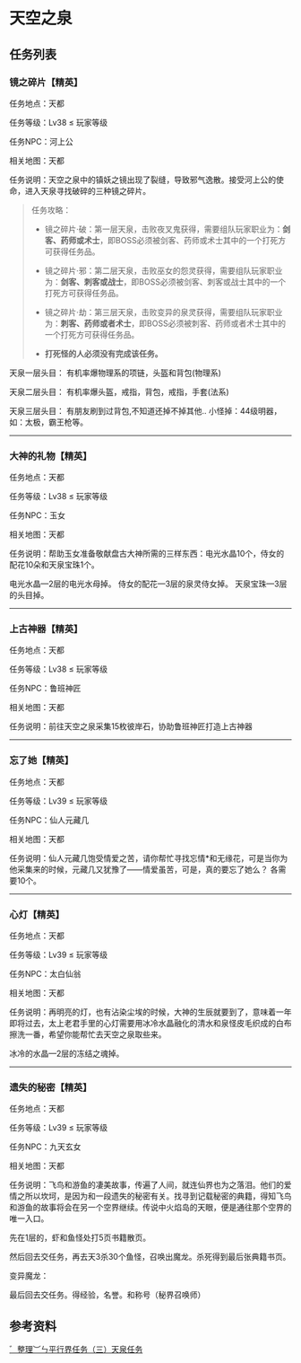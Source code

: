 # 天空之泉

## 任务列表

### 镜之碎片【精英】

任务地点：天都

任务等级：Lv38 ≤ 玩家等级

任务NPC：河上公

相关地图：天都

任务说明：天空之泉中的镇妖之镜出现了裂缝，导致邪气逸散。接受河上公的使命，进入天泉寻找破碎的三种镜之碎片。

> 任务攻略：
>
> * 镜之碎片·破：第一层天泉，击败夜叉鬼获得，需要组队玩家职业为：**剑客、药师或术士**，即BOSS必须被剑客、药师或术士其中的一个打死方可获得任务品。
>
> * 镜之碎片·邪：第二层天泉，击败巫女的怨灵获得，需要组队玩家职业为：**剑客、刺客或战士**，即BOSS必须被剑客、刺客或战士其中的一个打死方可获得任务品。
>
> * 镜之碎片·劫：第三层天泉，击败变异的泉灵获得，需要组队玩家职业为：**刺客、药师或者术士**，即BOSS必须被刺客、药师或者术士其中的一个打死方可获得任务品。
>
> * **打死怪的人必须没有完成该任务。**

天泉一层头目： 有机率爆物理系的项链，头盔和背包(物理系)

天泉二层头目： 有机率爆头盔，戒指，背包，戒指，手套(法系)

天泉三层头目： 有朋友刷到过背包,不知道还掉不掉其他.. 小怪掉：44级明器，如：太极，霸王枪等。

---

### 大神的礼物【精英】  

任务地点：天都

任务等级：Lv38 ≤ 玩家等级

任务NPC：玉女

相关地图：天都

任务说明：帮助玉女准备敬献盘古大神所需的三样东西：电光水晶10个，侍女的配花10朵和天泉宝珠1个。 

电光水晶—2层的电光水母掉。 侍女的配花—3层的泉灵侍女掉。 天泉宝珠—3层的头目掉。

---

### 上古神器【精英】  

任务地点：天都

任务等级：Lv38 ≤ 玩家等级

任务NPC：鲁班神匠

相关地图：天都

任务说明：前往天空之泉采集15枚彼岸石，协助鲁班神匠打造上古神器

---

### 忘了她【精英】  

任务地点：天都

任务等级：Lv39 ≤ 玩家等级

任务NPC：仙人元藏几

相关地图：天都

任务说明：仙人元藏几饱受情爱之苦，请你帮忙寻找忘情*和无缘花，可是当你为他采集来的时候，元藏几又犹豫了——情爱虽苦，可是，真的要忘了她么？ 各需要10个。 

---

### 心灯【精英】  

任务地点：天都

任务等级：Lv39 ≤ 玩家等级

任务NPC：太白仙翁

相关地图：天都

任务说明：再明亮的灯，也有沾染尘埃的时候，大神的生辰就要到了，意味着一年即将过去，太上老君手里的心灯需要用冰冷水晶融化的清水和泉怪皮毛织成的白布擦洗一番，希望你能帮忙去天空之泉取些来。

冰冷的水晶—2层的冻结之魂掉。  

---

### 遗失的秘密【精英】  

任务地点：天都

任务等级：Lv39 ≤ 玩家等级

任务NPC：九天玄女

相关地图：天都

任务说明：飞鸟和游鱼的凄美故事，传遍了人间，就连仙界也为之落泪。他们的爱情之所以坎坷，是因为和一段遗失的秘密有关。找寻到记载秘密的典籍，得知飞鸟和游鱼的故事将会在另一个空界继续。传说中火焰岛的天眼，便是通往那个空界的唯一入口。

先在1层的，虾和鱼怪处打5页书籍散页。

然后回去交任务，再去天3杀30个鱼怪，召唤出魔龙。杀死得到最后张典籍书页。

变异魔龙：

最后回去交任务。得经验，名誉。和称号（秘界召唤师）

## 参考资料

 [゛整理︶ㄣ平行界任务（三）天泉任务](https：//ffo.gamebbs.qq.com/forum.php?mod=viewthread&tid=41709)